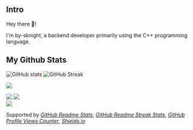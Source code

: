 ## **Intro**

Hey there 👋!

I'm by-sknight, a backend developer primarily using the C++ programming language.

## **My Github Stats**

![GitHub stats](https://github-readme-stats.vercel.app/api?username=by-sknight&include_all_commits=true&show_icons=true&theme=jolly&hide_border=true&border_radius=16&card_width=512)
![GitHub Streak](https://github-readme-streak-stats.herokuapp.com?user=by-sknight&theme=jolly&hide_border=true&border_radius=16&date_format=%5BY.%5Dn.j&card_width=512)

![](https://komarev.com/ghpvc/?username=by-sknight&color=blueviolet)

[![](https://img.shields.io/badge/IDE-CLion-blueviolet?logo=clion)](https://www.jetbrains.com/clion/)
[![](https://img.shields.io/badge/IDE-PyCharm-blueviolet?logo=pycharm)](https://www.jetbrains.com/pycharm)  
[![](https://img.shields.io/badge/EDITOR-VisualStudioCode-blueviolet?logo=visualstudiocode&logoColor=007AAC)](https://code.visualstudio.com/)

Supported by 
*[GitHub Readme Stats](https://github.com/anuraghazra/github-readme-stats)*, 
*[GitHub Readme Streak Stats](https://github.com/DenverCoder1/github-readme-streak-stats)*, 
*[GitHub Profile Views Counter](https://github.com/antonkomarev/github-profile-views-counter)*, 
*[Shields.io](https://shields.io/)*
